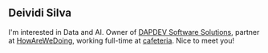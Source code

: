 ## Deividi Silva

I'm interested in Data and AI. Owner of [DAPDEV Software Solutions](https://dapdev.tech), partner at [HowAreWeDoing](https://howarewedoing.ai), working full-time at [cafeteria](https://teamcafeteria.com). Nice to meet you!

